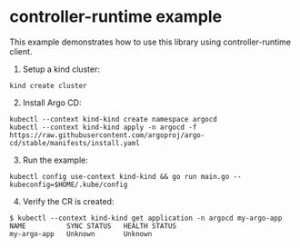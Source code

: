 # controller-runtime example

This example demonstrates how to use this library using controller-runtime
client.

1. Setup a kind cluster:

```
kind create cluster
```

2. Install Argo CD:

```
kubectl --context kind-kind create namespace argocd
kubectl --context kind-kind apply -n argocd -f https://raw.githubusercontent.com/argoproj/argo-cd/stable/manifests/install.yaml
```

3. Run the example:

```
kubectl config use-context kind-kind && go run main.go --kubeconfig=$HOME/.kube/config
```

4. Verify the CR is created:

```
$ kubectl --context kind-kind get application -n argocd my-argo-app
NAME          SYNC STATUS   HEALTH STATUS
my-argo-app   Unknown       Unknown
```
